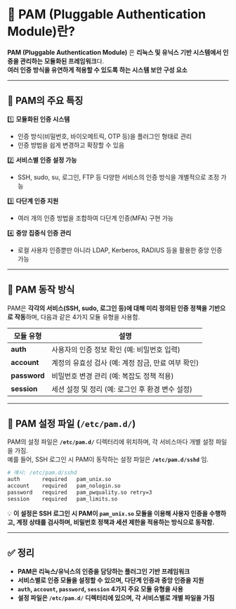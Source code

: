 # 🔐 **PAM (Pluggable Authentication Module)란?**  

**PAM (Pluggable Authentication Module)** 은 **리눅스 및 유닉스 기반 시스템에서 인증을 관리하는 모듈화된 프레임워크**다.  
**여러 인증 방식을 유연하게 적용할 수 있도록 하는 시스템 보안 구성 요소**

---

## 📌 **PAM의 주요 특징**  

1️⃣ **모듈화된 인증 시스템**  
   - 인증 방식(비밀번호, 바이오메트릭, OTP 등)을 플러그인 형태로 관리  
   - 인증 방법을 쉽게 변경하고 확장할 수 있음  

2️⃣ **서비스별 인증 설정 가능**  
   - SSH, sudo, su, 로그인, FTP 등 다양한 서비스의 인증 방식을 개별적으로 조정 가능  

3️⃣ **다단계 인증 지원**  
   - 여러 개의 인증 방법을 조합하여 다단계 인증(MFA) 구현 가능  

4️⃣ **중앙 집중식 인증 관리**  
   - 로컬 사용자 인증뿐만 아니라 LDAP, Kerberos, RADIUS 등을 활용한 중앙 인증 가능  

---

## 🔄 **PAM 동작 방식**  

PAM은 **각각의 서비스(SSH, sudo, 로그인 등)에 대해 미리 정의된 인증 정책을 기반으로 작동**하며, 다음과 같은 4가지 모듈 유형을 사용함.  

| 모듈 유형 | 설명 |
|-----------|------|
| **auth**  | 사용자의 인증 정보 확인 (예: 비밀번호 입력) |
| **account** | 계정의 유효성 검사 (예: 계정 잠금, 만료 여부 확인) |
| **password** | 비밀번호 변경 관리 (예: 복잡도 정책 적용) |
| **session** | 세션 설정 및 정리 (예: 로그인 후 환경 변수 설정) |

---

## 📂 **PAM 설정 파일 (`/etc/pam.d/`)**  

PAM의 설정 파일은 **`/etc/pam.d/`** 디렉터리에 위치하며, 각 서비스마다 개별 설정 파일을 가짐.  
예를 들어, SSH 로그인 시 PAM이 동작하는 설정 파일은 **`/etc/pam.d/sshd`** 임.  

```bash
# 예시: /etc/pam.d/sshd
auth       required   pam_unix.so
account    required   pam_nologin.so
password   required   pam_pwquality.so retry=3
session    required   pam_limits.so
```

💡 **이 설정은 SSH 로그인 시 PAM이 `pam_unix.so` 모듈을 이용해 사용자 인증을 수행하고, 계정 상태를 검사하며, 비밀번호 정책과 세션 제한을 적용하는 방식으로 동작함.**  

---

## ✅ **정리**  
- **PAM은 리눅스/유닉스의 인증을 담당하는 플러그인 기반 프레임워크**  
- **서비스별로 인증 모듈을 설정할 수 있으며, 다단계 인증과 중앙 인증을 지원**  
- **`auth`, `account`, `password`, `session` 4가지 주요 모듈 유형을 사용**  
- **설정 파일은 `/etc/pam.d/` 디렉터리에 있으며, 각 서비스별로 개별 파일을 가짐**  

